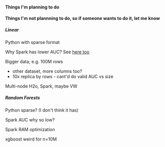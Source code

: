 


#### Things I'm planning to do



#### Things I'm not plannning to do, so if someone wants to do it, let me know 



##### Linear

Python with sparse format

Why Spark has lower AUC? See [here too](https://github.com/BIDData/BIDMach/wiki/Benchmarks#Reuters_Data)

Bigger data, e.g. 100M rows 
- other dataset, more columns too?
- 10x replica by rows - cant'd do valid AUC vs size

Multi-node H2o, Spark, maybe VW



##### Random Forests

Python sparse? (I don't think it has)

Spark AUC why so low?

Spark RAM optimization

xgboost weird for n=10M






